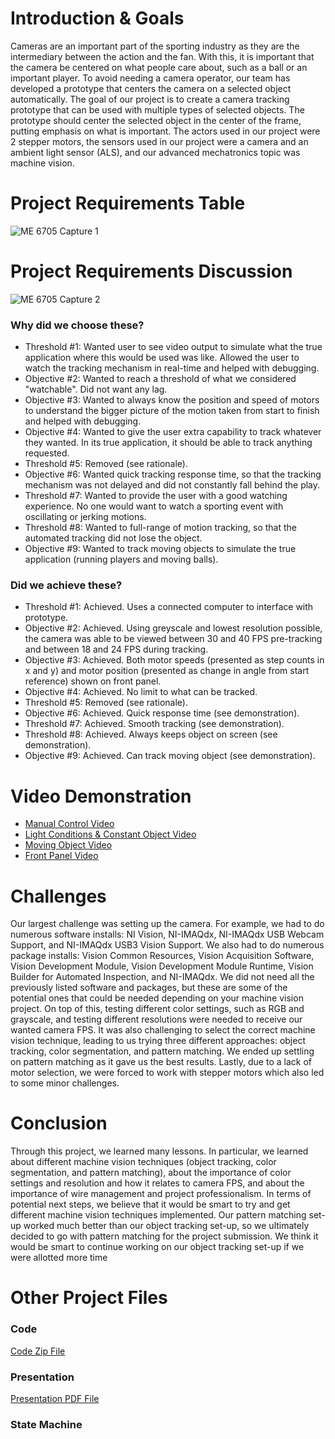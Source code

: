 # Introduction & Goals
Cameras are an important part of the sporting industry as they are the intermediary between the action and the fan​. With this, it is important that the camera be centered on what people care about, such as a ball or an important player. To avoid needing a camera operator, our team has developed a prototype that centers the camera on a selected object automatically. The goal of our project is to create a camera tracking prototype that can be used with multiple types of selected objects. The prototype should center the selected object in the center of the frame, putting emphasis on what is important. The actors used in our project were 2 stepper motors, the sensors used in our project were a camera and an ambient light sensor (ALS), and our advanced mechatronics topic was machine vision.
# Project Requirements Table
![ME 6705 Capture 1](https://github.com/mconnelly17/Camera-Tracking-Prototype/assets/126015712/8040d75a-fddc-42b4-bf78-8d7306a888e9)
# Project Requirements Discussion
![ME 6705 Capture 2](https://github.com/mconnelly17/Camera-Tracking-Prototype/assets/126015712/fb6cbf46-00fb-43f4-84ed-295d098d23b5)
### Why did we choose these?
- Threshold #1: Wanted user to see video output to simulate what the true application where this would be used was like. Allowed the user to watch the tracking mechanism in real-time and helped with debugging.
- Objective #2: Wanted to reach a threshold of what we considered "watchable". Did not want any lag.
- Objective #3: Wanted to always know the position and speed of motors to understand the bigger picture of the motion taken from start to finish and helped with debugging.
- Objective #4: Wanted to give the user extra capability to track whatever they wanted. In its true application, it should be able to track anything requested.
- Threshold #5: Removed (see rationale).
- Objective #6: Wanted quick tracking response time, so that the tracking mechanism was not delayed and did not constantly fall behind the play.
- Threshold #7: Wanted to provide the user with a good watching experience. No one would want to watch a sporting event with oscillating or jerking motions.
- Threshold #8: Wanted to full-range of motion tracking, so that the automated tracking did not lose the object.
- Objective #9: Wanted to track moving objects to simulate the true application (running players and moving balls).
### Did we achieve these?
- Threshold #1: Achieved. Uses a connected computer to interface with prototype​.
- Objective #2: Achieved. Using greyscale and lowest resolution possible, the camera was able to be viewed between 30 and 40 FPS pre-tracking and between 18 and 24 FPS during tracking​.
- Objective #3: Achieved. Both motor speeds (presented as step counts in x and y) and motor position (presented as change in angle from start reference) shown on front panel​.
- Objective #4: Achieved. No limit to what can be tracked​.
- Threshold #5: Removed (see rationale)​.
- Objective #6: Achieved. Quick response time (see demonstration).​
- Threshold #7: Achieved. Smooth tracking (see demonstration).​
- Threshold #8: Achieved. Always keeps object on screen (see demonstration).​
- Objective #9: Achieved. Can track moving object (see demonstration).
# Video Demonstration
- [Manual Control Video](https://youtube.com/shorts/X6N_BbKG_28?feature=share)
- [Light Conditions & Constant Object Video](https://youtu.be/gAOmJhzI1h8)
- [Moving Object Video](https://youtu.be/H2pl6y8ZW2Q)
- [Front Panel Video](https://youtu.be/bCesvpSmST0)
# Challenges
Our largest challenge was setting up the camera. For example, we had to do numerous software installs: NI Vision, NI-IMAQdx, NI-IMAQdx USB Webcam Support, and NI-IMAQdx USB3 Vision Support. We also had to do numerous package installs: Vision Common Resources, Vision Acquisition Software, Vision Development Module, Vision Development Module Runtime, Vision Builder for Automated Inspection, and NI-IMAQdx. We did not need all the previously listed software and packages, but these are some of the potential ones that could be needed depending on your machine vision project. On top of this, testing different color settings, such as RGB and grayscale, and testing different resolutions were needed to receive our wanted camera FPS. It was also challenging to select the correct machine vision technique, leading to us trying three different approaches: object tracking, color segmentation, and pattern matching. We ended up settling on pattern matching as it gave us the best results. Lastly, due to a lack of motor selection, we were forced to work with stepper motors which also led to some minor challenges.
# Conclusion
Through this project, we learned many lessons. In particular, we learned about different machine vision techniques (object tracking, color segmentation, and pattern matching), about the importance of color settings and resolution and how it relates to camera FPS, and about the importance of wire management and project professionalism. In terms of potential next steps, we believe that it would be smart to try and get different machine vision techniques implemented. Our pattern matching set-up worked much better than our object tracking set-up, so we ultimately decided to go with pattern matching for the project submission. We think it would be smart to continue working on our object tracking set-up if we were allotted more time
# Other Project Files
### Code
[Code Zip File](https://github.com/mconnelly17/Camera-Tracking-Prototype/files/13620157/CameraTrackingPrototypeFinal.zip)
### Presentation
[Presentation PDF File](https://github.com/mconnelly17/Camera-Tracking-Prototype/files/13620201/Camera.Tracking.Prototype.Presentation.pdf)
### State Machine






